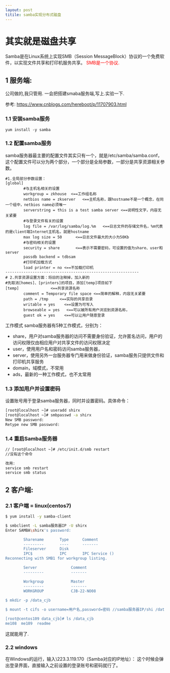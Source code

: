 ```yaml
---
layout: post
titile: samba实现分布式磁盘
---
```


# 其实就是磁盘共享
Samba是在Linux系统上实现SMB（Session MessageBlock）协议的一个免费软件，以实现文件共享和打印机服务共享。 
<font color=red>SMB是一个协议.</font>

## 1 服务端:
公司做的,我只管用.
一会把搭建smaba服务端,写上.实验一下.

参考: https://www.cnblogs.com/hereboot/p/11707903.html


### 1.1 安装samba服务
`yum install -y samba`

### 1.2 配置samba服务
samba服务器最主要的配置文件其实只有一个，就是/etc/samba/samba.conf，这个配置文件可以分为两个部分，一个部分是全局参数，一部分是共享资源相关参数。
```
#1.全局部分参数设置：
[global]
        #与主机名相关的设置
        workgroup = zkhouse  <==工作组名称
        netbios name = zkserver   <==主机名称，跟hostname不是一个概念，在同一个组中，netbios name必须唯一
        serverstring = this is a test samba server <==说明性文字，内容无关紧要
        #与登录文件有关的设置
        log file = /var/log/samba/log.%m   <==日志文件的存储文件名，%m代表的是client端Internet主机名，就是hostname
        max log size = 50      <==日志文件最大的大小为50Kb
        #与密码相关的设置
        security = share       <==表示不需要密码，可设置的值为share、user和server
        passdb backend = tdbsam
        #打印机加载方式
        load printer = no <==不加载打印机
-----------------------------------------------------------
# 2.共享资源设置方面：将旧的注释掉，加入新的
#先取消[homes]、[printers]的项目，添加[temp]项目如下
[temp]              <==共享资源名称
        comment = Temporary file space <==简单的解释，内容无关紧要
        path = /tmp     <==实际的共享目录
        writable = yes    <==设置为可写入
        browseable = yes   <==可以被所有用户浏览到资源名称，
        guest ok = yes    <==可以让用户随意登录
```

工作模式
samba服务器有5种工作模式，分别为：

* share，用户对samba服务器的访问不需要身份验证，允许匿名访问，用户的访问权限仅由相应用户对共享文件的访问权限决定
* user，使用用户名和密码访问samba服务器，
* server，使用另外一台服务器专门用来做身份验证，samba服务只提供文件和打印机共享服务
* domain，域模式，不常用
* ads，最新的一种工作模式，也不太常用


### 1.3 添加用户并设置密码
设置账号用于登录samba服务器，同时并设置密码。具体命令：
```bash
[root@localhost ~]# useradd shirx
[root@localhost ~]# smbpasswd -a shirx
New SMB password:
Retype new SMB password:
```

### 1.4 重启Samba服务器

```bash
// [root@localhost ~]# /etc/init.d/smb restart
//没有这个命令

改用:
service smb restart
service smb status
```

## 2 客户端:
### 2.1 客户端 = linux(centos7)

```bash
$ yum install -y samba-client

$ smbclient -L samba服务器IP -U shirx
Enter SAMBA\shirx's password:

        Sharename       Type      Comment
        ---------       ----      -------
        Fileserver      Disk
        IPC$            IPC       IPC Service ()
Reconnecting with SMB1 for workgroup listing.

        Server               Comment
        ---------            -------

        Workgroup            Master
        ---------            -------
        WORKGROUP            CJB-22-NO08
        
$ mkdir -p /data_cjb

$ mount -t cifs -o username=用户名,password=密码 //samba服务器IP/shi /data_cjb

[root@centos109 data_cjb]# ls /data_cjb
me108  me109  readme

```

这就能用了.


### 2.2 windows
在Windows的运行，输入\\223.3.119.170（Samba对应的IP地址）：
这个时候会弹出登录界面，直接输入之前设置的登录账号和密码就行了。
